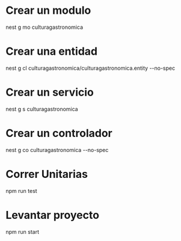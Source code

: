 
# Crear un modulo
  nest g mo culturagastronomica

# Crear una entidad
  nest g cl culturagastronomica/culturagastronomica.entity --no-spec

# Crear un servicio
  nest g s culturagastronomica

# Crear un controlador
  nest g co culturagastronomica --no-spec

# Correr Unitarias
  npm run test

# Levantar proyecto
  npm run start
  
